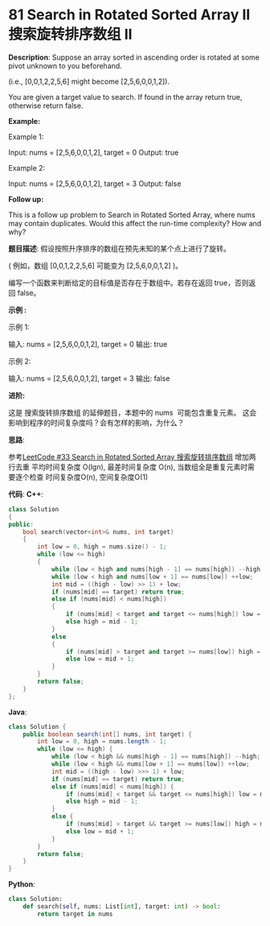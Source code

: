 # 81 Search in Rotated Sorted Array II 搜索旋转排序数组 II

__Description__:
Suppose an array sorted in ascending order is rotated at some pivot unknown to you beforehand.

(i.e., [0,0,1,2,2,5,6] might become [2,5,6,0,0,1,2]).

You are given a target value to search. If found in the array return true, otherwise return false.

__Example:__

Example 1:

Input: nums = [2,5,6,0,0,1,2], target = 0
Output: true

Example 2:

Input: nums = [2,5,6,0,0,1,2], target = 3
Output: false

__Follow up:__

This is a follow up problem to Search in Rotated Sorted Array, where nums may contain duplicates.
Would this affect the run-time complexity? How and why?

__题目描述__:
假设按照升序排序的数组在预先未知的某个点上进行了旋转。

( 例如，数组 [0,0,1,2,2,5,6] 可能变为 [2,5,6,0,0,1,2] )。

编写一个函数来判断给定的目标值是否存在于数组中。若存在返回 true，否则返回 false。

__示例 :__

示例 1:

输入: nums = [2,5,6,0,0,1,2], target = 0
输出: true

示例 2:

输入: nums = [2,5,6,0,0,1,2], target = 3
输出: false

__进阶:__

这是 搜索旋转排序数组 的延伸题目，本题中的 nums  可能包含重复元素。
这会影响到程序的时间复杂度吗？会有怎样的影响，为什么？

__思路__:

参考[LeetCode #33 Search in Rotated Sorted Array 搜索旋转排序数组](https://www.jianshu.com/p/17588a98f42c)
增加两行去重
平均时间复杂度 O(lgn), 最差时间复杂度 O(n), 当数组全是重复元素时需要逐个检查
时间复杂度O(n), 空间复杂度O(1)

__代码__:
__C++__:

```C++
class Solution 
{
public:
    bool search(vector<int>& nums, int target) 
    {
        int low = 0, high = nums.size() - 1;
        while (low <= high)
        {
            while (low < high and nums[high - 1] == nums[high]) --high;
            while (low < high and nums[low + 1] == nums[low]) ++low;
            int mid = ((high - low) >> 1) + low;
            if (nums[mid] == target) return true;
            else if (nums[mid] < nums[high])
            {
                if (nums[mid] < target and target <= nums[high]) low = mid + 1;
                else high = mid - 1;
            }
            else
            {
                if (nums[mid] > target and target >= nums[low]) high = mid - 1;
                else low = mid + 1;
            }
        }
        return false;
    }
};
```

__Java__:

```Java
class Solution {
    public boolean search(int[] nums, int target) {
        int low = 0, high = nums.length - 1;
        while (low <= high) {
            while (low < high && nums[high - 1] == nums[high]) --high;
            while (low < high && nums[low + 1] == nums[low]) ++low;
            int mid = ((high - low) >>> 1) + low;
            if (nums[mid] == target) return true;
            else if (nums[mid] < nums[high]) {
                if (nums[mid] < target && target <= nums[high]) low = mid + 1;
                else high = mid - 1;
            }
            else {
                if (nums[mid] > target && target >= nums[low]) high = mid - 1;
                else low = mid + 1;
            }
        }
        return false;
    }
}
```

__Python__:

```Python
class Solution:
    def search(self, nums: List[int], target: int) -> bool:
        return target in nums
```
